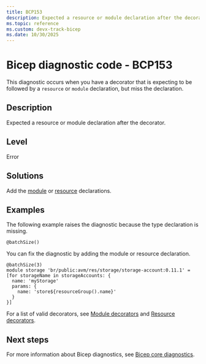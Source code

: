 ```yaml
---
title: BCP153
description: Expected a resource or module declaration after the decorator.
ms.topic: reference
ms.custom: devx-track-bicep
ms.date: 10/30/2025
---
```


# Bicep diagnostic code - BCP153

This diagnostic occurs when you have a decorator that is expecting to be followed by a `resource` or `module` declaration, but miss the declaration.

## Description

Expected a resource or module declaration after the decorator.

## Level

Error

## Solutions

Add the [module](../modules.md) or [resource](../resource-declaration.md) declarations.

## Examples

The following example raises the diagnostic because the type declaration is missing.

```bicep
@batchSize()
```

You can fix the diagnostic by adding the module or resource declaration.  

```bicep
@batchSize(3)
module storage 'br/public:avm/res/storage/storage-account:0.11.1' = [for storageName in storageAccounts: {
  name: 'myStorage'
  params: {
    name: 'store${resourceGroup().name}'
  }
}]
```

For a list of valid decorators, see [Module decorators](../modules.md#use-decorators) and [Resource decorators](../resource-declaration.md#use-decorators).

## Next steps

For more information about Bicep diagnostics, see [Bicep core diagnostics](../bicep-core-diagnostics.md).
